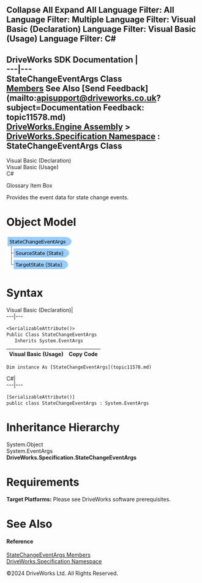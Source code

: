        

 Collapse All Expand All  Language Filter: All  Language Filter: Multiple  Language Filter: Visual Basic (Declaration) Language Filter: Visual Basic (Usage) Language Filter: C#  
---  
DriveWorks SDK Documentation  |   
---|---  
StateChangeEventArgs Class   
[Members](topic11579.md) See Also [Send Feedback](mailto:apisupport@driveworks.co.uk?subject=Documentation Feedback: topic11578.md)  
[DriveWorks.Engine Assembly](topic2156.md) > [DriveWorks.Specification Namespace](topic10764.md) : StateChangeEventArgs Class  
---  
  
Visual Basic (Declaration)    
Visual Basic (Usage)    
C# 

Glossary Item Box

Provides the event data for state change events. 

# Object Model

![](dotnetdiagramimages/image591.png)

# Syntax

Visual Basic (Declaration)|   
---|---  
      
    
    <SerializableAttribute()>
    Public Class StateChangeEventArgs 
       Inherits System.EventArgs  
  
Visual Basic (Usage)| Copy Code  
---|---  
      
    
    Dim instance As [StateChangeEventArgs](topic11578.md)  
  
C#|   
---|---  
      
    
    [SerializableAttribute()]
    public class StateChangeEventArgs : System.EventArgs   
  
# Inheritance Hierarchy

System.Object  
System.EventArgs  
**DriveWorks.Specification.StateChangeEventArgs**  


# Requirements

**Target Platforms:** Please see DriveWorks software prerequisites.

# See Also

#### Reference

[StateChangeEventArgs Members](topic11579.md)   
[DriveWorks.Specification Namespace](topic10764.md)

©2024 DriveWorks Ltd. All Rights Reserved.
